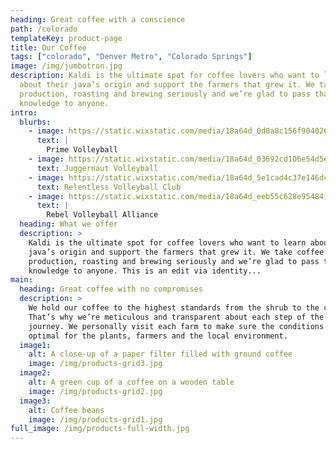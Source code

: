 ```yaml
---
heading: Great coffee with a conscience
path: /colorado
templateKey: product-page
title: Our Coffee
tags: ["colorado", "Denver Metro", "Colorado Springs"]
image: /img/jumbotron.jpg
description: Kaldi is the ultimate spot for coffee lovers who want to learn
  about their java’s origin and support the farmers that grew it. We take coffee
  production, roasting and brewing seriously and we’re glad to pass that
  knowledge to anyone.
intro:
  blurbs:
    - image: https://static.wixstatic.com/media/18a64d_0d8a8c156f9040269fe0590f6b9dfb2f~mv2.jpg/v1/fill/w_274,h_166,al_c,q_80,usm_0.66_1.00_0.01,enc_auto/prime.jpg
      text: |
        Prime Volleyball
    - image: https://static.wixstatic.com/media/18a64d_03692cd106e54d5ebe33ce707a0c5d3b~mv2.jpg/v1/fill/w_234,h_234,al_c,q_80,usm_0.66_1.00_0.01,enc_auto/jugg.jpg
      text: Juggernaut Volleyball
    - image: https://static.wixstatic.com/media/18a64d_5e1cad4c37e146dc9bc30fb3599df147~mv2.jpg/v1/fill/w_354,h_154,al_c,q_80,usm_0.66_1.00_0.01,enc_auto/rvc.jpg
      text: Relentless Volleyball Club
    - image: https://static.wixstatic.com/media/18a64d_eeb55c628e954841b4c6024359d65941~mv2.jpg/v1/fill/w_252,h_166,al_c,q_80,usm_0.66_1.00_0.01,enc_auto/rebel.jpg
      text: |
        Rebel Volleyball Alliance
  heading: What we offer
  description: >
    Kaldi is the ultimate spot for coffee lovers who want to learn about their
    java’s origin and support the farmers that grew it. We take coffee
    production, roasting and brewing seriously and we’re glad to pass that
    knowledge to anyone. This is an edit via identity...
main:
  heading: Great coffee with no compromises
  description: >
    We hold our coffee to the highest standards from the shrub to the cup.
    That’s why we’re meticulous and transparent about each step of the coffee’s
    journey. We personally visit each farm to make sure the conditions are
    optimal for the plants, farmers and the local environment.
  image1:
    alt: A close-up of a paper filter filled with ground coffee
    image: /img/products-grid3.jpg
  image2:
    alt: A green cup of a coffee on a wooden table
    image: /img/products-grid2.jpg
  image3:
    alt: Coffee beans
    image: /img/products-grid1.jpg
full_image: /img/products-full-width.jpg
---
```

